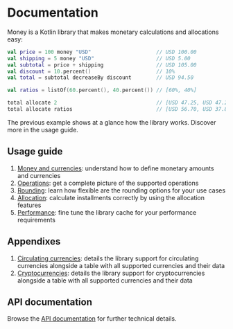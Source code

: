 # Documentation

Money is a Kotlin library that makes monetary calculations and allocations easy:

```kotlin
val price = 100 money "USD"                     // USD 100.00
val shipping = 5 money "USD"                    // USD 5.00
val subtotal = price + shipping                 // USD 105.00
val discount = 10.percent()                     // 10%
val total = subtotal decreaseBy discount        // USD 94.50

val ratios = listOf(60.percent(), 40.percent()) // [60%, 40%]

total allocate 2                                // [USD 47.25, USD 47.25]
total allocate ratios                           // [USD 56.70, USD 37.80]
```

The previous example shows at a glance how the library works. Discover more in the usage guide.

## Usage guide

1. [Money and currencies](usage/money-currencies.md): understand how to define monetary amounts and currencies
2. [Operations](usage/operations.md): get a complete picture of the supported operations
3. [Rounding](usage/rounding.md): learn how flexible are the rounding options for your use cases
4. [Allocation](usage/allocation.md): calculate installments correctly by using the allocation features
5. [Performance](usage/performance.md): fine tune the library cache for your performance requirements

## Appendixes

1. [Circulating currencies](appendixes/circulating-currencies.md): details the library support for circulating
   currencies alongside a table with all supported currencies and their data
2. [Cryptocurrencies](appendixes/cryptocurrencies.md): details the library support for cryptocurrencies alongside a
   table with all supported currencies and their data

## API documentation

Browse the [API documentation](https://blog.eriksen.com.br/opensource/money) for further technical details.
